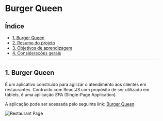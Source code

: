 # Burger Queen

## Índice

* [1. Burger Queen](#1-burguer-queen)
* [2. Resumo do projeto](#2-resumo-do-projeto)
* [3. Objetivos de aprendizagem](#3-objetivos-de-aprendizagem)
* [4. Considerações gerais](#4-considerações-gerais)

***

## 1. Burger Queen 
É um aplicativo construído para agilizar o atendimento aos clientes em restaurantes.
Contruído com ReactJS com propósito de ser utilizado em tablets, é uma aplicação _SPA_ (Single-Page Application).


A aplicação pode ser acessada pelo seguinte link: [Burger Queen](https://burger-queen-lab03.firebaseapp.com/)


![Restaurant Page](https://user-images.githubusercontent.com/52434837/72379569-79b34a00-36f2-11ea-8e68-29b576dd595d.png)